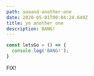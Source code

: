 ```yaml
---
path: aaaand-another-one
date: 2020-05-01T00:04:24.649Z
title: yo another one
description: BANG!
---
```

```js
const letsGo = () => {
  console.log('BANG!');
}
```

FIX!